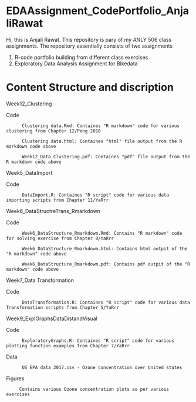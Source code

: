 # EDAAssignment_CodePortfolio_AnjaliRawat
Hi, this is Anjali Rawat. This repository is pary of my ANLY 506 class assignments. The repository essentially consists of two assignments
1) R-code portfolio building from different class exercises 
2) Exploratory Data Analysis Assignment for Bikedata

# Content Structure and discription

Week12_Clustering

   Code 
   
          Clustering data.Rmd: Containes "R markdowm" code for various clustering from Chapter 12/Peng 2010
          
          Clustering data.html: Containes "html" file output from the R markdown code above
          
          Week12_Data Clustering.pdf: Containes "pdf" file output from the R markdown code above
          
Week5_DataImport

   Code 
   
          DataImport.R: Containes "R script" code for various data importing scripts from Chapter 11/YaRrr
          
          
Week6_DataStructreTrans_Rmarkdown

   Code 
   
          Week6_DataStructure_Rmarkdowm.Rmd: Contains "R markdown" code for solving exercise from Chapter 8/YaRrr
          
          Week6_DataStructure_Rmarkdowm.html: Contains html outpit of the "R markdown" code above
          
          Week6_DataStructure_Rmarkdowm.pdf: Contains pdf outpit of the "R markdown" code above
          
          
Week7_Data Transformation

   Code
   
          DataTransformation.R: Containes "R script" code for various data Transformation scripts from Chapter 5/YaRrr
          
          
Week9_ExplGraphsDataDistandVisual

   Code
   
          ExploratoryGraphs.R: Containes "R script" code for various plotting function examples from Chapter 7/YaRrr
          
   Data
   
          US EPA data 2017.csv - Ozone concentration over United states
          
   Figures 
   
         Contains various Ozone concentration plots as per various exercises 
    
